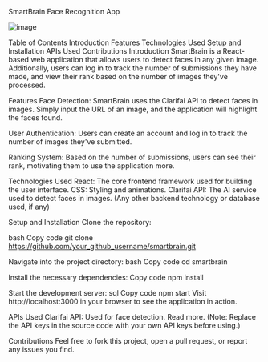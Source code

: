 SmartBrain Face Recognition App

![image](https://github.com/vande012/smartbrain/assets/113120309/f0368c12-2416-4c3f-bbda-0b796fc778a9)


Table of Contents
Introduction
Features
Technologies Used
Setup and Installation
APIs Used
Contributions
Introduction
SmartBrain is a React-based web application that allows users to detect faces in any given image. Additionally, users can log in to track the number of submissions they have made, and view their rank based on the number of images they've processed.

Features
Face Detection: SmartBrain uses the Clarifai API to detect faces in images. Simply input the URL of an image, and the application will highlight the faces found.

User Authentication: Users can create an account and log in to track the number of images they've submitted.

Ranking System: Based on the number of submissions, users can see their rank, motivating them to use the application more.

Technologies Used
React: The core frontend framework used for building the user interface.
CSS: Styling and animations.
Clarifai API: The AI service used to detect faces in images.
(Any other backend technology or database used, if any)

Setup and Installation
Clone the repository:

bash
Copy code
git clone https://github.com/your_github_username/smartbrain.git

Navigate into the project directory:
bash
Copy code
cd smartbrain

Install the necessary dependencies:
Copy code
npm install

Start the development server:
sql
Copy code
npm start
Visit http://localhost:3000 in your browser to see the application in action.

APIs Used
Clarifai API: Used for face detection. Read more.
(Note: Replace the API keys in the source code with your own API keys before using.)

Contributions
Feel free to fork this project, open a pull request, or report any issues you find.
